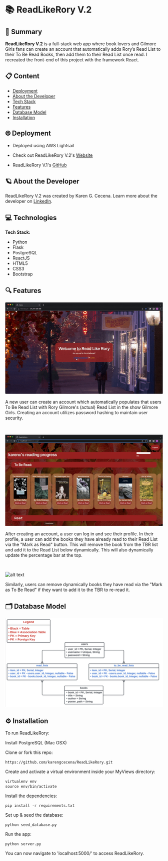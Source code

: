 # 📚 ReadLikeRory V.2

## 📖 Summary 

**ReadLikeRory V.2** is a full-stack web app where book lovers and Gilmore Girls fans can create an account that automatically adds Rory’s Read List to their To Be Read Books, then add them to their Read List once read. I recreated the front-end of this project with the framework React. 

## 📋 Content
* [Deployment](#deployment)
* [About the Developer](#aboutme)
* [Tech Stack](#technologies)
* [Features](#features)
* [Database Model](#databasemodel)
* [Installation](#installation)


## 🌐 <a name="deployment"></a>Deployment

* Deployed using AWS Lightsail

* Check out ReadLikeRory V.2's [Website](35.164.68.219)

* ReadLikeRory V.1's [GitHub](https://github.com/karengcecena/ReadLikeRory)


## 🪐 <a name="aboutme"></a>About the Developer

ReadLikeRory V.2 was created by Karen G. Cecena. Learn more about the developer on [LinkedIn](https://www.linkedin.com/in/karengcecena).


## 💻 <a name="technologies"></a>Technologies

**Tech Stack:**

- Python
- Flask
- PostgreSQL
- ReactJS
- HTML5
- CSS3
- Bootstrap


## 🔍 <a name="features"></a>Features

![alt text](https://github.com/karengcecena/ReadLikeRory-React/blob/main/static/img/video1.gif "ReadLikeRory Login")

A new user can create an account which automatically populates that users To Be Read List with Rory Gilmore's (actual) Read List in the show Gilmore Girls. Creating an account utilizes password hashing to maintain user security. 

<br>

![alt text](https://github.com/karengcecena/ReadLikeRory-React/blob/main/static/img/user_prof1.gif "ReadLikeRory Profile Add")

After creating an account, a user can log in and see their profile. In their profile, a user can add the books they have already read to their Read List via the "Mark as Read" button. This will remove the book from the TBR list and add it to the Read List below dynamically. This will also dynamically update the percentage bar at the top. 

<br>

![alt text](https://github.com/karengcecena/ReadLikeRory-React/blob/main/static/img/user_prof2.gif "ReadLikeRory Profile Page Remove")

Similarly, users can remove dynamically books they have read via the "Mark as To Be Read" if they want to add it to the TBR to re-read it. 


## 🗂️ <a name="databasemodel"></a>Database Model

![alt text](https://github.com/karengcecena/ReadLikeRory/blob/main/static/img/ReadLikeRoryDataModel.jpeg "ReadLikeRory Database Model")


## ⚙️ <a name="installation"></a>Installation

To run ReadLikeRory:

Install PostgreSQL (Mac OSX)

Clone or fork this repo:

```
https://github.com/karengcecena/ReadLikeRory.git
```

Create and activate a virtual environment inside your MyViews directory:

```
virtualenv env
source env/bin/activate
```

Install the dependencies:

```
pip install -r requirements.txt
```

Set up & seed the database:

```
python seed_database.py
```

Run the app:

```
python server.py
```

You can now navigate to 'localhost:5000/' to access ReadLikeRory.